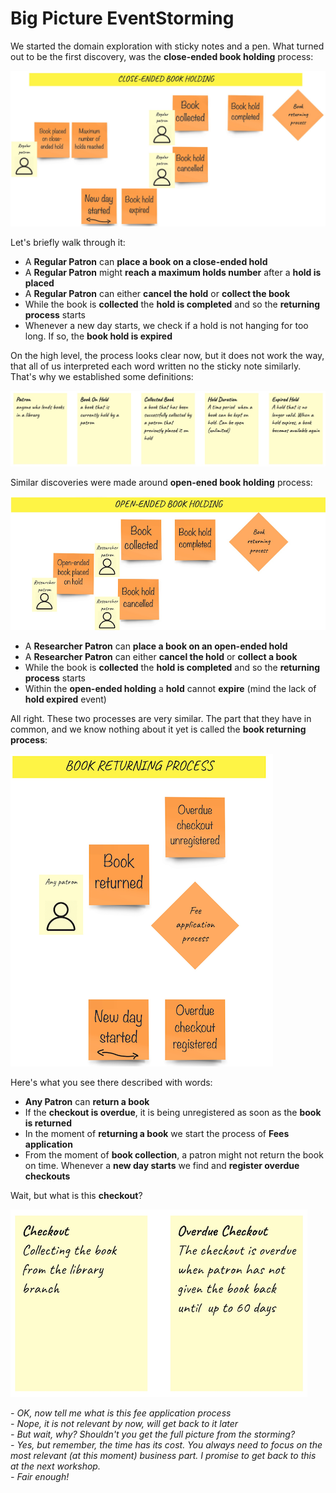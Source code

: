 # Big Picture EventStorming

We started the domain exploration with sticky notes and a pen. What turned out to be the first discovery,
was the **close-ended book holding** process:
  
![Close ended book holding](images/es/bigpicture/close-ended-holding-process.png)  
  
Let's briefly walk through it:
- A **Regular Patron** can **place a book on a close-ended hold**  
- A **Regular Patron** might **reach a maximum holds number** after a **hold is placed**  
- A **Regular Patron** can either **cancel the hold** or **collect the book**  
- While the book is **collected** the **hold is completed** and so the **returning process** starts  
- Whenever a new day starts, we check if a hold is not hanging for too long. If so, the **book hold is expired**  

On the high level, the process looks clear now, but it does not work the way, that all of us
interpreted each word written no the sticky note similarly. That's why we established some definitions:  

![Definitions](images/es/bigpicture/es-definitions-1.png)  

Similar discoveries were made around **open-ened book holding** process:  

![Open ended book holding](images/es/bigpicture/open-ended-holding-process.png)  

- A **Researcher Patron** can **place a book on an open-ended hold**
- A **Researcher Patron** can either **cancel the hold** or **collect a book**
- While the book is **collected** the **hold is completed** and so the **returning process** starts
- Within the **open-ended holding** a **hold** cannot **expire** (mind the lack of **hold expired** event)

All right. These two processes are very similar. The part that they have in common, and we know nothing about
it yet is called the **book returning process**:

![Book returning process](images/es/bigpicture/the-book-returning-process.png)  

Here's what you see there described with words:
- **Any Patron** can **return a book**
- If the **checkout is overdue**, it is being unregistered as soon as the **book is returned**
- In the moment of **returning a book** we start the process of **Fees application**
- From the moment of **book collection**, a patron might not return the book on time. Whenever a **new day starts**
we find and **register overdue checkouts**

Wait, but what is this **checkout**?  

![Definitions](images/es/bigpicture/es-definitions-2.png)  

_- OK, now tell me what is this fee application process_  
_- Nope, it is not relevant by now, will get back to it later_  
_- But wait, why? Shouldn't you get the full picture from the storming?_  
_- Yes, but remember, the time has its cost. You always need to focus on the most relevant (at this moment) business part.
I promise to get back to this at the next workshop._  
_- Fair enough!_  